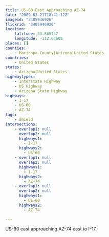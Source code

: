 ```yaml
---
title: US-60 East Approaching AZ-74
date: "2009-03-21T18:41:12Z"
imageid: "3405946926"
flickrid: "3405946926"
location:
    latitude: 33.865747
    longitude: -112.63602
places: []
counties:
    - Maricopa County|Arizona|United States
countries:
    - United States
states:
    - Arizona|United States
highwaytypes:
    - Interstate Highway
    - US Highway
    - Arizona State Highway
highways:
    - I-17
    - US-60
    - AZ-74
tags:
    - Shield
intersections:
    - overlap1: null
      overlap2: null
      highways1:
        - I-17
      highways2:
        - US-60
    - overlap1: null
      overlap2: null
      highways1:
        - I-17
      highways2:
        - AZ-74
    - overlap1: null
      overlap2: null
      highways1:
        - US-60
      highways2:
        - AZ-74

---
```

US-60 east approaching AZ-74 east to I-17.